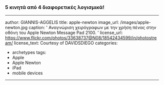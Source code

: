 ### 5 κινητά από 4 διαφορετικές λογισμικά!
---
author: GIANNIS-AGGELIS
title: apple-newton
image_url: /images/apple-newton.jpg
caption: ' Αναγνώριση χειρόγραφων με την χρήση πένας στην οθόνη του Apple Newton Message Pad 2100. '
license_url: https://www.flickr.com/photos/33638737@N08/18542434599/in/photostream/
license_text: Courtesy of DAVIDSDIEGO
categories:
  - archetypes
tags:
  - Apple
  - Apple Newton
  - iPad
  - mobile devices
---

